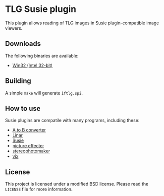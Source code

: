 # TLG Susie plugin

This plugin allows reading of TLG images in Susie plugin-compatible image viewers.

## Downloads

The following binaries are available:  
* [Win32 (Intel 32-bit)](https://github.com/uyjulian/iftlg/releases/latest/download/iftlg.7z)  

## Building

A simple `make` will generate `iftlg.spi`.

## How to use

Susie plugins are compatile with many programs, including these:

- [A to B converter](http://www.asahi-net.or.jp/~KH4S-SMZ/spi/abc/index.html)
- [Linar](http://hp.vector.co.jp/authors/VA015839/)
- [Susie](http://www.digitalpad.co.jp/~takechin/betasue.html#susie32)
- [picture effecter](http://www.asahi-net.or.jp/~DS8H-WTNB/software/index.html)
- [stereophotomaker](http://stereo.jpn.org/eng/stphmkr/)
- [vix](http://www.forest.impress.co.jp/library/software/vix/)

## License

This project is licensed under a modified BSD license. Please read the `LICENSE` file for more information.
